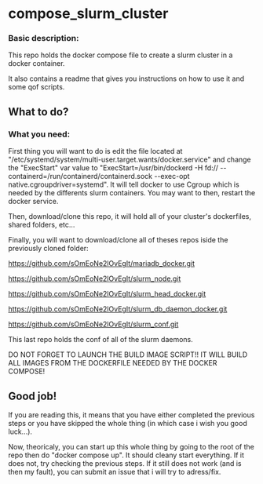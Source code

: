 # compose_slurm_cluster
### Basic description:
This repo holds the docker compose file to create a slurm cluster in a docker container.

It also contains a readme that gives you instructions on how to use it and some qof scripts.


## What to do?
### What you need:

First thing you will want to do is edit the file located at "/etc/systemd/system/multi-user.target.wants/docker.service" and change the "ExecStart" var value to
"ExecStart=/usr/bin/dockerd -H fd:// --containerd=/run/containerd/containerd.sock --exec-opt native.cgroupdriver=systemd".
It will tell docker to use Cgroup which is needed by the differents slurm containers.
You may want to then, restart the docker service.

Then, download/clone this repo, it will hold all of your cluster's dockerfiles, shared folders, etc...

Finally, you will want to download/clone all of theses repos iside the previously cloned folder:

https://github.com/sOmEoNe2lOvEgIt/mariadb_docker.git

https://github.com/sOmEoNe2lOvEgIt/slurm_node.git

https://github.com/sOmEoNe2lOvEgIt/slurm_head_docker.git

https://github.com/sOmEoNe2lOvEgIt/slurm_db_daemon_docker.git

https://github.com/sOmEoNe2lOvEgIt/slurm_conf.git

This last repo holds the conf of all of the slurm daemons.

DO NOT FORGET TO LAUNCH THE BUILD IMAGE SCRIPT!! IT WILL BUILD ALL IMAGES FROM THE DOCKERFILE NEEDED BY THE DOCKER COMPOSE!

## Good job!

If you are reading this, it means that you have either completed the previous steps or you have skipped the whole thing (in which case i wish you good luck...).

Now, theoricaly, you can start up this whole thing by going to the root of the repo then do "docker compose up". It should cleany start everything. If it does not, try checking the previous steps. If it still does not work (and is then my fault), you can submit an issue that i will try to adress/fix.
